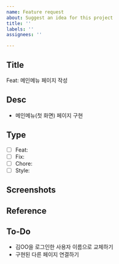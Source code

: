 ```yaml
---
name: Feature request
about: Suggest an idea for this project
title: ''
labels: ''
assignees: ''

---
```


## Title
Feat: 메인메뉴 페이지 작성

## Desc
- 메인메뉴(첫 화면) 페이지 구현

## Type
- [ ] Feat:
- [ ] Fix:
- [ ] Chore:
- [ ] Style:

## Screenshots

## Reference

## To-Do
- 김OO을 로그인한 사용자 이름으로 교체하기
- 구현된 다른 페이지 연결하기
